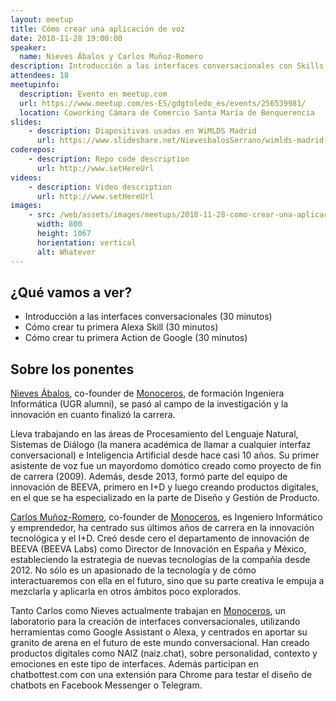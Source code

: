 ```yaml
---
layout: meetup
title: Cómo crear una aplicación de voz
date: 2018-11-28 19:00:00
speaker:
  name: Nieves Ábalos y Carlos Muñoz-Romero
description: Introducción a las interfaces conversacionales con Skills de Alexa y Actions de Google
attendees: 18
meetupinfo:
  description: Evento en meetup.com
  url: https://www.meetup.com/es-ES/gdgtoledo_es/events/256539981/
  location: Coworking Cámara de Comercio Santa María de Benquerencia
slides: 
    - description: Diapositivas usadas en WiMLDS Madrid
      url: https://www.slideshare.net/NievesbalosSerrano/wimlds-madrid-the-recipe-of-a-good-conversational-interface
coderepos: 
    - description: Repo code description
      url: http://www.setHereUrl
videos: 
    - description: Video description
      url: http://www.setHereUrl
images:
    - src: /web/assets/images/meetups/2018-11-28-como-crear-una-aplicacion-de-voz/image.jpg
      width: 800
      height: 1067
      horientation: vertical
      alt: Whatever
---
```


## ¿Qué vamos a ver?

- Introducción a las interfaces conversacionales (30 minutos)
- Cómo crear tu primera Alexa Skill (30 minutos)
- Cómo crear tu primera Action de Google (30 minutos)

## Sobre los ponentes

[Nieves Ábalos](https://www.linkedin.com/in/nievesabalosserrano/), co-founder de [Monoceros]([https://monoceros.xyz](https://monoceros.xyz/)), de formación Ingeniera Informática (UGR alumni), se pasó al campo de la investigación y la innovación en cuanto finalizó la carrera.

Lleva trabajando en las áreas de Procesamiento del Lenguaje Natural, Sistemas de Diálogo (la manera académica de llamar a cualquier interfaz conversacional) e Inteligencia Artificial desde hace casi 10 años. Su primer asistente de voz fue un mayordomo domótico creado como proyecto de fin de carrera (2009). Además, desde 2013, formó parte del equipo de innovación de BEEVA, primero en I+D y luego creando productos digitales, en el que se ha especializado en la parte de Diseño y Gestión de Producto.

[Carlos Muñoz-Romero](https://www.linkedin.com/in/carlosmunozromero/), co-founder de [Monoceros]([https://monoceros.xyz](https://monoceros.xyz/)), es Ingeniero Informático y emprendedor, ha centrado sus últimos años de carrera en la innovación tecnológica y el I+D. Creó desde cero el departamento de innovación de BEEVA (BEEVA Labs) como Director de Innovación en España y México, estableciendo la estrategia de nuevas tecnologías de la compañía desde 2012. No sólo es un apasionado de la tecnología y de cómo interactuaremos con ella en el futuro, sino que su parte creativa le empuja a mezclarla y aplicarla en otros ámbitos poco explorados.

Tanto Carlos como Nieves actualmente trabajan en [Monoceros]([https://monoceros.xyz](https://monoceros.xyz/)), un laboratorio para la creación de interfaces conversacionales, utilizando herramientas como Google Assistant o Alexa, y centrados en aportar su granito de arena en el futuro de este mundo conversacional. Han creado productos digitales como NAIZ (naiz.chat), sobre personalidad, contexto y emociones en este tipo de interfaces. Además participan en chatbottest.com con una extensión para Chrome para testar el diseño de chatbots en Facebook Messenger o Telegram.  

